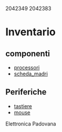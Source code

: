 2042349
2042383

# Inventario

## componenti

- [processori](componenti/processori.md)
- [scheda_madri](componenti/schede_madri.md)

## Periferiche

- [tastiere](periferiche/tastiere.md)
- [mouse](periferiche/mouse.md)

Elettronica Padovana
